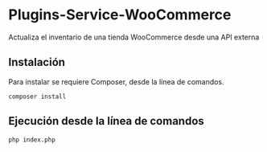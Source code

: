 # Plugins-Service-WooCommerce
Actualiza el inventario de una tienda WooCommerce desde una API externa

## Instalación
Para instalar se requiere Composer, desde la línea de comandos.
```
composer install
```

## Ejecución desde la línea de comandos
```
php index.php
```
